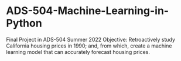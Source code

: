 # ADS-504-Machine-Learning-in-Python
Final Project in ADS-504 Summer 2022
Objective: Retroactively study California housing prices in 1990; and, from which, create a machine learning model that can accurately forecast housing prices.
